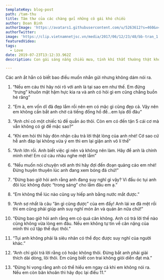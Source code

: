 ```yaml
---
templateKey: blog-post
path: /tam-thu
title: Tâm thư của các chàng gửi những cô gái khó chiều
author: Doan Binh
authorImage: 'https://avatars1.githubusercontent.com/u/5263612?s=460&v=4'
authorTwitter: 
image: 'https://clip.vietnamnetjsc.vn/media/2017/06/12/23/48/bb-tran_1.png'
featuredVideo: 
tags:
  - Love
date: 2019-07-23T13:12:33.962Z
description: Con gái sáng nắng chiều mưa, tính khí thất thường thật khó mà hiểu và nuông chiều được. 

---
```

Các anh ắt hẳn có biết bao điều muốn nhắn gửi nhưng không dám nói ra.

1. “Nếu em cáu thì hãy nói rõ với anh là tại sao em như thế. Em đừng “trưng” khuôn mặt hậm hực kia ra và anh có hỏi gì em cũng chẳng buồn hé răng”

2. “Em à, em vốn dĩ đã đẹp lắm rồi nên em có mặc gì cũng đẹp cả. Vậy nên em không cần bắt anh chờ cả tiếng đồng hồ để…em lựa đồ đâu”

3. “Anh chỉ có một chiếc tủ đề quần áo thôi. Còn em có đến tận 5 cái cơ mà vẫn không có gì để mặc sao?”

4. “Khi em hỏi thì hãy đón nhận câu trả lời thật lòng của anh nhé! Cớ sao cứ hễ anh đáp lại không vừa ý em thì em lại giận anh vô lí thế”

5. “Anh lớn rồi. Anh biết việc gì nên và không nên làm. Hãy để anh là chính mình nhé! Em cứ càu nhàu nghe mệt lắm”

6. “Nếu muốn nói chuyện với anh thì hãy đợi đến đoạn quảng cáo em nhé! Đừng huyên thuyên lúc anh đang xem bóng đá chứ!”

7. “Đừng bao giờ hỏi anh rằng anh đang suy nghĩ gì vậy? Vì đầu óc tụi anh đôi lúc không được “trong sáng” cho lắm đâu em ạ.”

8. “Em không thể lúc nào cũng uy hiếp anh bằng nước mắt được.”

9. “Anh sợ nhất là câu “ăn gì cũng được” của em đấy! Anh lái xe đã mệt rồi thì em cũng phải giúp anh suy nghĩ món ăn và quán ăn nữa chứ!”

10. “Đừng bao giờ hỏi anh rằng em có quá cân không. Anh có trả lời thế nào cũng không vừa lòng em đâu. Nếu em không tự tin về cân nặng của mình thì cứ tập thể dục thôi.”

11. “Tụi anh không phải là siêu nhân có thể đọc được suy nghĩ của người khác.”

12. “Anh chỉ giỏi trả lời rằng có hoặc không thôi. Đừng bắt anh phải giải thích dài dòng, lôi thôi. Em cũng biết con trai không giỏi diễn đạt mà.”

13. “Đừng hi vọng rằng anh có thể hiểu em ngay cả khi em không nói ra. Nếu em còn băn khoăn thì hãy đọc lại điều 11.”